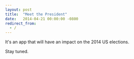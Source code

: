 ```yaml
---
layout: post
title:  "Meet the President"
date:   2014-04-21 00:00:00 -0800
redirect_from:
  - /
---
```


It's an app that will have an impact on the 2014 US elections. 

Stay tuned.